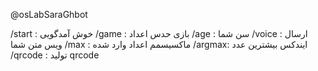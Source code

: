 @osLabSaraGhbot

/start : خوش آمدگویی
/game : بازی حدس اعداد
/age : سن شما
/voice : ارسال ویس متن شما
/max : ماکسیسمم اعداد وارد شده
/argmax: ایندکس بیشترین عدد
/qrcode : تولید qrcode